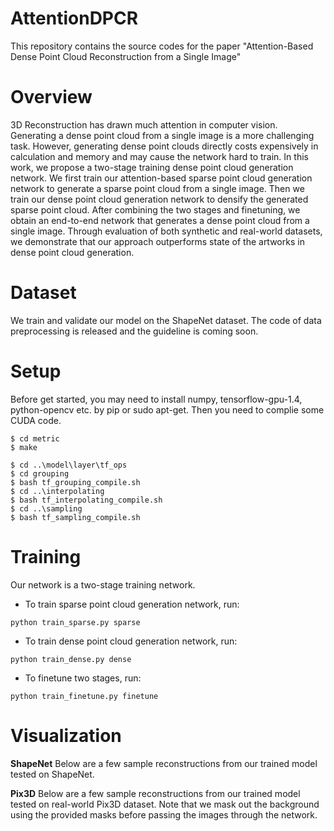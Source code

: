 # AttentionDPCR
This repository contains the source codes for the paper "Attention-Based Dense Point Cloud Reconstruction from a Single Image"

# Overview
3D Reconstruction has drawn much attention in computer vision. Generating a dense point cloud from a single image is a more challenging task. However, generating dense point clouds directly costs expensively in calculation and memory and may cause the network hard to train. In this work, we propose a two-stage training dense point cloud generation network. We first train our attention-based sparse point cloud generation network to generate a sparse point cloud from a single image. Then we train our dense point cloud generation network to densify the generated sparse point cloud. After combining the two stages and finetuning, we obtain an end-to-end network that generates a dense point cloud from a single image. Through evaluation of both synthetic and real-world datasets, we demonstrate that our approach outperforms state of the artworks in dense point cloud generation.

# Dataset
We train and validate our model on the ShapeNet dataset. The code of data preprocessing is released and the guideline is coming soon.

# Setup
Before get started, you may need to install numpy, tensorflow-gpu-1.4, python-opencv etc. by pip or sudo apt-get. Then you need to complie some CUDA code.
```
$ cd metric
$ make

$ cd ..\model\layer\tf_ops
$ cd grouping
$ bash tf_grouping_compile.sh
$ cd ..\interpolating
$ bash tf_interpolating_compile.sh
$ cd ..\sampling
$ bash tf_sampling_compile.sh

```

# Training
Our network is a two-stage training network.
* To train sparse point cloud generation network, run:
```
python train_sparse.py sparse
```
* To train dense point cloud generation network, run:
```
python train_dense.py dense
```
* To finetune two stages, run:
```
python train_finetune.py finetune
```

# Visualization
**ShapeNet**
Below are a few sample reconstructions from our trained model tested on ShapeNet. 

**Pix3D**
Below are a few sample reconstructions from our trained model tested on real-world Pix3D dataset. Note that we mask out the background using the provided masks before passing the images through the network. 
